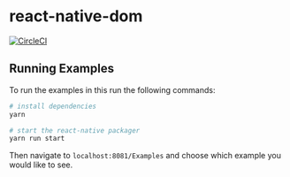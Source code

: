 # react-native-dom

[![CircleCI](https://circleci.com/gh/vincentriemer/react-native-dom.svg?style=svg&circle-token=96448c580730a065cb93c0a10af0f85f6c954166)](https://circleci.com/gh/vincentriemer/react-native-dom)

## Running Examples

To run the examples in this run the following commands:

```sh
# install dependencies
yarn

# start the react-native packager
yarn run start
```

Then navigate to `localhost:8081/Examples` and choose which example you would
like to see.
